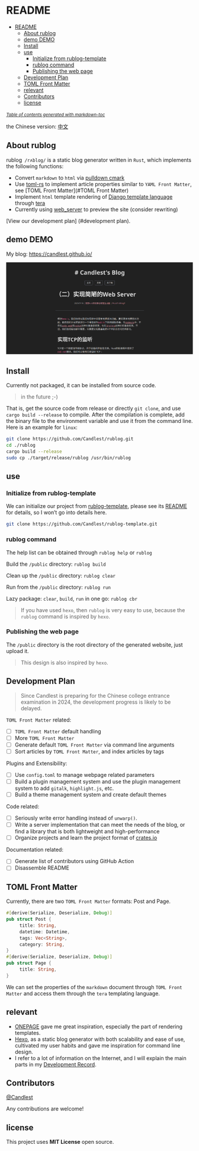 # README

- [README](#readme)
  - [About rublog](#about-rublog)
  - [demo DEMO](#demo-demo)
  - [Install](#install)
  - [use](#use)
    - [Initialize from rublog-template](#initialize-from-rublog-template)
    - [rublog command](#rublog-command)
    - [Publishing the web page](#publishing-the-web-page)
  - [Development Plan](#development-plan)
  - [TOML Front Matter](#toml-front-matter)
  - [relevant](#relevant)
  - [Contributors](#contributors)
  - [license](#license)

<small><i><a href='http://ecotrust-canada.github.io/markdown-toc/'>Table of contents generated with markdown-toc</a></i></small>

   
   the Chinese version: [中文](./README/README_CN.md)

## About rublog

rublog` /rʌblɑg/` is a static blog generator written in `Rust`, which implements the following functions:

- Convert `markdown` to `html` via [pulldown cmark](https://github.com/raphlinus/pulldown-cmark)
- Use [toml-rs](https://github.com/toml-rs/toml) to implement article properties similar to `YAML Front Matter`, see [TOML Front Matter](#TOML Front Matter)
- Implement `html` template rendering of [Django template language](https://docs.djangoproject.com/en/3.1/topics/templates/) through [tera](https://github.com/Keats/tera)
- Currently using [web_server](https://github.com/Milesq/web_server) to preview the site (consider rewriting)

[View our development plan] (#development plan).

## demo DEMO

My blog: https://candlest.github.io/

![demo](./README/demo_png.png)

## Install

Currently not packaged, it can be installed from source code.

> in the future ;-)

That is, get the source code from release or directly `git clone`, and use `cargo build --release` to compile. After the compilation is complete, add the binary file to the environment variable and use it from the command line. Here is an example for `linux`:

```bash
git clone https://github.com/Candlest/rublog.git
cd ./rublog
cargo build --release
sudo cp ./target/release/rublog /usr/bin/rublog
```

## use

### Initialize from rublog-template

We can initialize our project from [rublog-template](https://github.com/Candlest/rublog-template), please see its [README](https://github.com/Candlest/rublog-template/blob/main/README.md) for details, so I won’t go into details here.

```bash
git clone https://github.com/Candlest/rublog-template.git
```

### rublog command

The help list can be obtained through `rublog help` or `rublog`

Build the `/public` directory: `rublog build`

Clean up the `/public` directory: `rublog clear`

Run from the `/public` directory: `rublog run`

Lazy package: `clear`, `build`, `run` in one go: `rublog cbr`

> If you have used `hexo`, then `rublog` is very easy to use, because the `rublog` command is inspired by `hexo`.

### Publishing the web page

The `/public` directory is the root directory of the generated website, just upload it.

> This design is also inspired by `hexo`.

## Development Plan

> Since Candlest is preparing for the Chinese college entrance examination in 2024, the development progress is likely to be delayed.

`TOML Front Matter` related:

- [ ] `TOML Front Matter` default handling
- [ ] More `TOML Front Matter`
- [ ] Generate default `TOML Front Matter` via command line arguments
- [ ] Sort articles by `TOML Front Matter`, and index articles by tags

Plugins and Extensibility:

- [ ] Use `config.toml` to manage webpage related parameters
- [ ] Build a plugin management system and use the plugin management system to add `gitalk`, `highlight.js`, etc.
- [ ] Build a theme management system and create default themes

Code related:

- [ ] Seriously write error handling instead of `unwarp()`.
- [ ] Write a server implementation that can meet the needs of the blog, or find a library that is both lightweight and high-performance
- [ ] Organize projects and learn the project format of [crates.io](https://crates.io)

Documentation related:

- [ ] Generate list of contributors using GitHub Action
- [ ] Disassemble README

## TOML Front Matter

Currently, there are two `TOML Front Matter` formats: Post and Page.

```rust
#[derive(Serialize, Deserialize, Debug)]
pub struct Post {
     title: String,
     datetime: Datetime,
     tags: Vec<String>,
     category: String,
}
#[derive(Serialize, Deserialize, Debug)]
pub struct Page {
     title: String,
}
```

We can set the properties of the `markdown` document through `TOML Front Matter` and access them through the `tera` templating language.

## relevant

- [ONEPAGE](https://github.com/hanpei/onepage) gave me great inspiration, especially the part of rendering templates.
- [Hexo](https://github.com/hexojs/hexo), as a static blog generator with both scalability and ease of use, cultivated my user habits and gave me inspiration for command line design.
- I refer to a lot of information on the Internet, and I will explain the main parts in my [Development Record](https://www.zhihu.com/column/c_1664617254036639745).

## Contributors

[@Candlest](https://github.com/Candlest)

Any contributions are welcome!

## license

This project uses **MIT License** open source.
